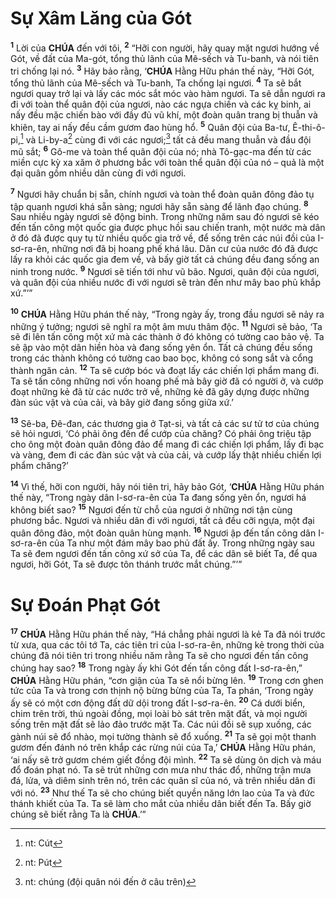 # Sự Xâm Lăng của Gót
<sup><b>1</b></sup> Lời của **CHÚA** đến với tôi, <sup><b>2</b></sup> “Hỡi con người, hãy quay mặt ngươi hướng về Gót, về đất của Ma-gót, tổng thủ lãnh của Mê-sếch và Tu-banh, và nói tiên tri chống lại nó. <sup><b>3</b></sup> Hãy bảo rằng, ‘**CHÚA** Hằng Hữu phán thế này, “Hỡi Gót, tổng thủ lãnh của Mê-sếch và Tu-banh, Ta chống lại ngươi. <sup><b>4</b></sup> Ta sẽ bắt ngươi quay trở lại và lấy các móc sắt móc vào hàm ngươi. Ta sẽ dẫn ngươi ra đi với toàn thể quân đội của ngươi, nào các ngựa chiến và các kỵ binh, ai nấy đều mặc chiến bào với đầy đủ vũ khí, một đoàn quân trang bị thuẫn và khiên, tay ai nấy đều cầm gươm đao hùng hổ. <sup><b>5</b></sup> Quân đội của Ba-tư, Ê-thi-ô-pi,[^1-67077994-aef0-4f1f-ab45-e0c6211991c0] và Li-by-a[^2-67077994-aef0-4f1f-ab45-e0c6211991c0] cùng đi với các ngươi;[^3-67077994-aef0-4f1f-ab45-e0c6211991c0] tất cả đều mang thuẫn và đầu đội mũ sắt; <sup><b>6</b></sup> Gô-me và toàn thể quân đội của nó; nhà Tô-gạc-ma đến từ các miền cực kỳ xa xăm ở phương bắc với toàn thể quân đội của nó – quả là một đại quân gồm nhiều dân cùng đi với ngươi.

<sup><b>7</b></sup> Ngươi hãy chuẩn bị sẵn, chính ngươi và toàn thể đoàn quân đông đảo tụ tập quanh ngươi khá sẵn sàng; ngươi hãy sẵn sàng để lãnh đạo chúng. <sup><b>8</b></sup> Sau nhiều ngày ngươi sẽ động binh. Trong những năm sau đó ngươi sẽ kéo đến tấn công một quốc gia được phục hồi sau chiến tranh, một nước mà dân ở đó đã được quy tụ từ nhiều quốc gia trở về, để sống trên các núi đồi của I-sơ-ra-ên, những nơi đã bị hoang phế khá lâu. Dân cư của nước đó đã được lấy ra khỏi các quốc gia đem về, và bấy giờ tất cả chúng đều đang sống an ninh trong nước. <sup><b>9</b></sup> Ngươi sẽ tiến tới như vũ bão. Ngươi, quân đội của ngươi, và quân đội của nhiều nước đi với ngươi sẽ tràn đến như mây bao phủ khắp xứ.”’”

<sup><b>10</b></sup> **CHÚA** Hằng Hữu phán thế này, “Trong ngày ấy, trong đầu ngươi sẽ nảy ra những ý tưởng; ngươi sẽ nghĩ ra một âm mưu thâm độc. <sup><b>11</b></sup> Ngươi sẽ bảo, ‘Ta sẽ đi lên tấn công một xứ mà các thành ở đó không có tường cao bảo vệ. Ta sẽ ập vào một dân hiền hòa và đang sống yên ổn. Tất cả chúng đều sống trong các thành không có tường cao bao bọc, không có song sắt và cổng thành ngăn cản. <sup><b>12</b></sup> Ta sẽ cướp bóc và đoạt lấy các chiến lợi phẩm mang đi. Ta sẽ tấn công những nơi vốn hoang phế mà bây giờ đã có người ở, và cướp đoạt những kẻ đã từ các nước trở về, những kẻ đã gây dựng được những đàn súc vật và của cải, và bây giờ đang sống giữa xứ.’

<sup><b>13</b></sup> Sê-ba, Đê-đan, các thương gia ở Tạt-si, và tất cả các sư tử tơ của chúng sẽ hỏi ngươi, ‘Có phải ông đến để cướp của chăng? Có phải ông triệu tập cho ông một đoàn quân đông đảo để mang đi các chiến lợi phẩm, lấy đi bạc và vàng, đem đi các đàn súc vật và của cải, và cướp lấy thật nhiều chiến lợi phẩm chăng?’

<sup><b>14</b></sup> Vì thế, hỡi con người, hãy nói tiên tri, hãy bảo Gót, ‘**CHÚA** Hằng Hữu phán thế này, “Trong ngày dân I-sơ-ra-ên của Ta đang sống yên ổn, ngươi há không biết sao? <sup><b>15</b></sup> Ngươi đến từ chỗ của ngươi ở những nơi tận cùng phương bắc. Ngươi và nhiều dân đi với ngươi, tất cả đều cỡi ngựa, một đại quân đông đảo, một đoàn quân hùng mạnh. <sup><b>16</b></sup> Ngươi ập đến tấn công dân I-sơ-ra-ên của Ta như một đám mây bao phủ đất ấy. Trong những ngày sau Ta sẽ đem ngươi đến tấn công xứ sở của Ta, để các dân sẽ biết Ta, để qua ngươi, hỡi Gót, Ta sẽ được tôn thánh trước mắt chúng.”’”


# Sự Đoán Phạt Gót
<sup><b>17</b></sup> **CHÚA** Hằng Hữu phán thế này, “Há chẳng phải ngươi là kẻ Ta đã nói trước từ xưa, qua các tôi tớ Ta, các tiên tri của I-sơ-ra-ên, những kẻ trong thời của chúng đã nói tiên tri trong nhiều năm rằng Ta sẽ cho ngươi đến tấn công chúng hay sao? <sup><b>18</b></sup> Trong ngày ấy khi Gót đến tấn công đất I-sơ-ra-ên,” **CHÚA** Hằng Hữu phán, “cơn giận của Ta sẽ nổi bừng lên. <sup><b>19</b></sup> Trong cơn ghen tức của Ta và trong cơn thịnh nộ bừng bừng của Ta, Ta phán, ‘Trong ngày ấy sẽ có một cơn động đất dữ dội trong đất I-sơ-ra-ên. <sup><b>20</b></sup> Cá dưới biển, chim trên trời, thú ngoài đồng, mọi loài bò sát trên mặt đất, và mọi người sống trên mặt đất sẽ lảo đảo trước mặt Ta. Các núi đồi sẽ sụp xuống, các gành núi sẽ đổ nhào, mọi tường thành sẽ đổ xuống. <sup><b>21</b></sup> Ta sẽ gọi một thanh gươm đến đánh nó trên khắp các rừng núi của Ta,’ **CHÚA** Hằng Hữu phán, ‘ai nấy sẽ trở gươm chém giết đồng đội mình. <sup><b>22</b></sup> Ta sẽ dùng ôn dịch và máu đổ đoán phạt nó. Ta sẽ trút những cơn mưa như thác đổ, những trận mưa đá, lửa, và diêm sinh trên nó, trên các quân sĩ của nó, và trên nhiều dân đi với nó. <sup><b>23</b></sup> Như thế Ta sẽ cho chúng biết quyền năng lớn lao của Ta và đức thánh khiết của Ta. Ta sẽ làm cho mắt của nhiều dân biết đến Ta. Bấy giờ chúng sẽ biết rằng Ta là **CHÚA**.’”

[^1-67077994-aef0-4f1f-ab45-e0c6211991c0]: nt: Cút
[^2-67077994-aef0-4f1f-ab45-e0c6211991c0]: nt: Pút
[^3-67077994-aef0-4f1f-ab45-e0c6211991c0]: nt: chúng (đội quân nói đến ở câu trên)